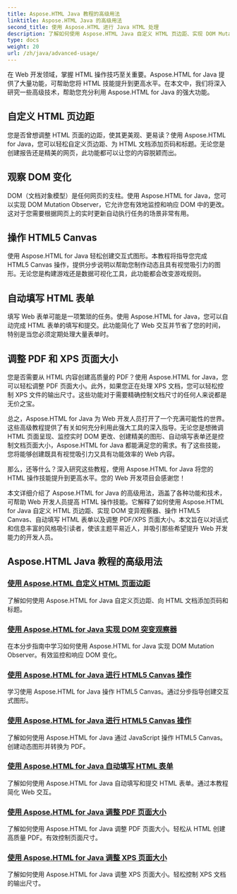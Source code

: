 ```yaml
---
title: Aspose.HTML Java 教程的高级用法
linktitle: Aspose.HTML Java 的高级用法
second_title: 使用 Aspose.HTML 进行 Java HTML 处理
description: 了解如何使用 Aspose.HTML Java 自定义 HTML 页边距、实现 DOM Mutation Observer、操作 HTML5 Canvas、自动化 HTML 表单填写等。
type: docs
weight: 20
url: /zh/java/advanced-usage/
---
```


在 Web 开发领域，掌握 HTML 操作技巧至关重要。Aspose.HTML for Java 提供了大量功能，可帮助您将 HTML 技能提升到更高水平。在本文中，我们将深入研究一些高级技术，帮助您充分利用 Aspose.HTML for Java 的强大功能。

## 自定义 HTML 页边距

您是否曾想调整 HTML 页面的边距，使其更美观、更易读？使用 Aspose.HTML for Java，您可以轻松自定义页边距、为 HTML 文档添加页码和标题。无论您是创建报告还是精美的网页，此功能都可以让您的内容脱颖而出。

## 观察 DOM 变化

DOM（文档对象模型）是任何网页的支柱。使用 Aspose.HTML for Java，您可以实现 DOM Mutation Observer，它允许您有效地监控和响应 DOM 中的更改。这对于您需要根据网页上的实时更新自动执行任务的场景非常有用。

## 操作 HTML5 Canvas

使用 Aspose.HTML for Java 轻松创建交互式图形。本教程将指导您完成 HTML5 Canvas 操作，提供分步说明以帮助您制作动态且具有视觉吸引力的图形。无论您是构建游戏还是数据可视化工具，此功能都会改变游戏规则。

## 自动填写 HTML 表单

填写 Web 表单可能是一项繁琐的任务。使用 Aspose.HTML for Java，您可以自动完成 HTML 表单的填写和提交。此功能简化了 Web 交互并节省了您的时间，特别是当您必须定期处理大量表单时。

## 调整 PDF 和 XPS 页面大小

您是否需要从 HTML 内容创建高质量的 PDF？使用 Aspose.HTML for Java，您可以轻松调整 PDF 页面大小。此外，如果您正在处理 XPS 文档，您可以轻松控制 XPS 文件的输出尺寸。这些功能对于需要精确控制文档尺寸的任何人来说都是无价之宝。

总之，Aspose.HTML for Java 为 Web 开发人员打开了一个充满可能性的世界。这些高级教程提供了有关如何充分利用此强大工具的深入指导。无论您是想微调 HTML 页面呈现、监控实时 DOM 更改、创建精美的图形、自动填写表单还是控制文档页面大小，Aspose.HTML for Java 都能满足您的需求。有了这些技能，您将能够创建既具有视觉吸引力又具有功能效率的 Web 内容。

那么，还等什么？深入研究这些教程，使用 Aspose.HTML for Java 将您的 HTML 操作技能提升到更高水平。您的 Web 开发项目会感谢您！

本文详细介绍了 Aspose.HTML for Java 的高级用法，涵盖了各种功能和技术，可帮助 Web 开发人员提高 HTML 操作技能。它解释了如何使用 Aspose.HTML for Java 自定义 HTML 页边距、实现 DOM 变异观察器、操作 HTML5 Canvas、自动填写 HTML 表单以及调整 PDF/XPS 页面大小。本文旨在以对话式和信息丰富的风格吸引读者，使该主题平易近人，并吸引那些希望提升 Web 开发能力的开发人员。

## Aspose.HTML Java 教程的高级用法
### [使用 Aspose.HTML 自定义 HTML 页面边距](./css-extensions-adding-title-page-number/)
了解如何使用 Aspose.HTML for Java 自定义页边距、向 HTML 文档添加页码和标题。
### [使用 Aspose.HTML for Java 实现 DOM 突变观察器](./dom-mutation-observer-observing-node-additions/)
在本分步指南中学习如何使用 Aspose.HTML for Java 实现 DOM Mutation Observer。有效监控和响应 DOM 变化。
### [使用 Aspose.HTML for Java 进行 HTML5 Canvas 操作](./html5-canvas-manipulation-using-code/)
学习使用 Aspose.HTML for Java 操作 HTML5 Canvas。通过分步指导创建交互式图形。
### [使用 Aspose.HTML for Java 进行 HTML5 Canvas 操作](./html5-canvas-manipulation-using-javascript/)
了解如何使用 Aspose.HTML for Java 通过 JavaScript 操作 HTML5 Canvas。创建动态图形并转换为 PDF。
### [使用 Aspose.HTML for Java 自动填写 HTML 表单](./html-form-editor-filling-submitting-forms/)
了解如何使用 Aspose.HTML for Java 自动填写和提交 HTML 表单。通过本教程简化 Web 交互。
### [使用 Aspose.HTML for Java 调整 PDF 页面大小](./adjust-pdf-page-size/)
了解如何使用 Aspose.HTML for Java 调整 PDF 页面大小。轻松从 HTML 创建高质量 PDF。有效控制页面尺寸。
### [使用 Aspose.HTML for Java 调整 XPS 页面大小](./adjust-xps-page-size/)
了解如何使用 Aspose.HTML for Java 调整 XPS 页面大小。轻松控制 XPS 文档的输出尺寸。